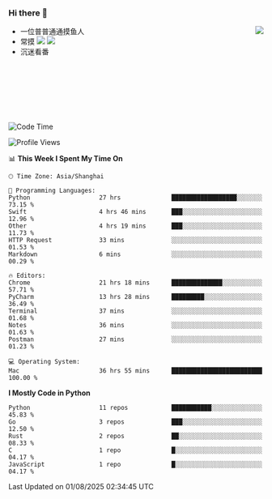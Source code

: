 ### Hi there 👋


<a href="https://github.com/yanlc39">
  <img align="right" src="https://github-readme-stats.vercel.app/api?username=yanlc39&show_icons=true&hide_border=true&icon_color=586069&title_color=a0a9af">
</a>

- 一位普普通通摸鱼人
- 常摸 ![](https://img.shields.io/badge/-Python-3e74a2?style=flat-square&logo=Python&logoColor=fff) ![](https://img.shields.io/badge/-C%2B%2B-brightgreen?style=flat-square)
- 沉迷看番



<br><br><br><br><br><br>


<!--START_SECTION:waka-->
![Code Time](http://img.shields.io/badge/Code%20Time-1%2C502%20hrs%2021%20mins-blue)

![Profile Views](http://img.shields.io/badge/Profile%20Views-0-blue)

📊 **This Week I Spent My Time On** 

```text
🕑︎ Time Zone: Asia/Shanghai

💬 Programming Languages: 
Python                   27 hrs              ██████████████████░░░░░░░   73.15 % 
Swift                    4 hrs 46 mins       ███░░░░░░░░░░░░░░░░░░░░░░   12.96 % 
Other                    4 hrs 19 mins       ███░░░░░░░░░░░░░░░░░░░░░░   11.73 % 
HTTP Request             33 mins             ░░░░░░░░░░░░░░░░░░░░░░░░░   01.53 % 
Markdown                 6 mins              ░░░░░░░░░░░░░░░░░░░░░░░░░   00.29 % 

🔥 Editors: 
Chrome                   21 hrs 18 mins      ██████████████░░░░░░░░░░░   57.71 % 
PyCharm                  13 hrs 28 mins      █████████░░░░░░░░░░░░░░░░   36.49 % 
Terminal                 37 mins             ░░░░░░░░░░░░░░░░░░░░░░░░░   01.68 % 
Notes                    36 mins             ░░░░░░░░░░░░░░░░░░░░░░░░░   01.63 % 
Postman                  27 mins             ░░░░░░░░░░░░░░░░░░░░░░░░░   01.23 % 

💻 Operating System: 
Mac                      36 hrs 55 mins      █████████████████████████   100.00 % 
```

**I Mostly Code in Python** 

```text
Python                   11 repos            ███████████░░░░░░░░░░░░░░   45.83 % 
Go                       3 repos             ███░░░░░░░░░░░░░░░░░░░░░░   12.50 % 
Rust                     2 repos             ██░░░░░░░░░░░░░░░░░░░░░░░   08.33 % 
C                        1 repo              █░░░░░░░░░░░░░░░░░░░░░░░░   04.17 % 
JavaScript               1 repo              █░░░░░░░░░░░░░░░░░░░░░░░░   04.17 % 
```




 Last Updated on 01/08/2025 02:34:45 UTC
<!--END_SECTION:waka-->
